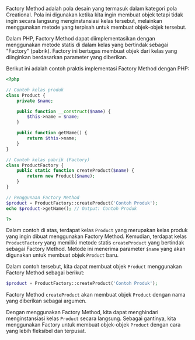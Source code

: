 Factory Method adalah pola desain yang termasuk dalam kategori pola Creational. Pola ini digunakan ketika kita ingin membuat objek tetapi tidak ingin secara langsung menginstansiasi kelas tersebut, melainkan menggunakan metode yang terpisah untuk membuat objek-objek tersebut.

Dalam PHP, Factory Method dapat diimplementasikan dengan menggunakan metode statis di dalam kelas yang bertindak sebagai "Factory" (pabrik). Factory ini bertugas membuat objek dari kelas yang diinginkan berdasarkan parameter yang diberikan.

Berikut ini adalah contoh praktis implementasi Factory Method dengan PHP:

```php
<?php

// Contoh kelas produk
class Product {
    private $name;

    public function __construct($name) {
        $this->name = $name;
    }

    public function getName() {
        return $this->name;
    }
}

// Contoh kelas pabrik (Factory)
class ProductFactory {
    public static function createProduct($name) {
        return new Product($name);
    }
}

// Penggunaan Factory Method
$product = ProductFactory::createProduct('Contoh Produk');
echo $product->getName(); // Output: Contoh Produk

?>
```

Dalam contoh di atas, terdapat kelas `Product` yang merupakan kelas produk yang ingin dibuat menggunakan Factory Method. Kemudian, terdapat kelas `ProductFactory` yang memiliki metode statis `createProduct` yang bertindak sebagai Factory Method. Metode ini menerima parameter `$name` yang akan digunakan untuk membuat objek `Product` baru.

Dalam contoh tersebut, kita dapat membuat objek `Product` menggunakan Factory Method sebagai berikut:

```php
$product = ProductFactory::createProduct('Contoh Produk');
```

Factory Method `createProduct` akan membuat objek `Product` dengan nama yang diberikan sebagai argumen.

Dengan menggunakan Factory Method, kita dapat menghindari menginstansiasi kelas `Product` secara langsung. Sebagai gantinya, kita menggunakan Factory untuk membuat objek-objek `Product` dengan cara yang lebih fleksibel dan terpusat.
